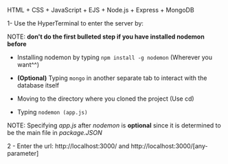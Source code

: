HTML + CSS + JavaScript + EJS + Node.js + Express + MongoDB

1- Use the HyperTerminal to enter the server by:

NOTE: **don't do the first bulleted step if you have installed nodemon before**

- Installing nodemon by typing `npm install -g nodemon` (Wherever you want^^)

- **(Optional)** Typing `mongo` in another separate tab to interact with the database itself

- Moving to the directory where you cloned the project (Use cd)

- Typing `nodemon (app.js)`

NOTE: Specifying *app.js* after *nodemon* is **optional** since it is determined to be the main file in *package.JSON*

2 - Enter the url: http://localhost:3000/ and http://localhost:3000/[any-parameter]
